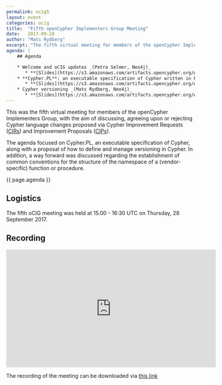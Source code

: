 ```yaml
---
permalink: ocig5
layout: event
categories: ocig
title:  "Fifth openCypher Implementers Group Meeting"
date:   2017-09-28
author: "Mats Rydberg"
excerpt: "The fifth virtual meeting for members of the openCypher Implementers Group."
agenda: |
    ## Agenda

    * Welcome and oCIG updates _(Petra Selmer, Neo4j)_
       * **[Slides](https://s3.amazonaws.com/artifacts.opencypher.org/website/ocig5/oCIG+5+-+Welcome.pdf)**
    * **Cypher.PL**: an executable specification of Cypher written in Prolog _(Jan Posiadała and Paweł Susicki, Cypher.PL)_
       * **[Slides](https://s3.amazonaws.com/artifacts.opencypher.org/website/ocig5/Cypher.PL_20Sept2017.pdf)**
    * Cypher versioning _(Mats Rydberg, Neo4j)_
       * **[Slides](https://s3.amazonaws.com/artifacts.opencypher.org/website/ocig5/openCypher+Versioning.pdf)**
---
```

This was the fifth virtual meeting for members of the openCypher Implementers Group, with the aim of discussing, agreeing upon or rejecting Cypher language changes proposed via Cypher Improvement Requests (<a href="https://github.com/opencypher/openCypher/issues?q=is%3Aopen+is%3Aissue+label%3ACIR" target="_blank">CIRs</a>) and Improvement Proposals (<a href="/cips/" target="_blank">CIPs</a>).

The agenda focused on Cypher.PL, an executable specification of Cypher, along with a proposal of how to define and manage versioning in Cypher.
In addition, a way forward was discussed regarding the establishment of common conventions for the structure of the namespace of a (vendor-specific) function or procedure.

{{ page.agenda }}

## Logistics

The fifth oCIG meeting was held at 15.00 - 16:30 UTC on Thursday, 28 September 2017.

## Recording

<iframe width="560" height="315" src="https://www.youtube.com/embed/kRPLkvb_gYk" frameborder="0" allowfullscreen></iframe>

The recording of the meeting can be downloaded via [this link](https://s3.amazonaws.com/artifacts.opencypher.org/website/ocig5/2017-09-28-oCIG5.mp4.zip)
